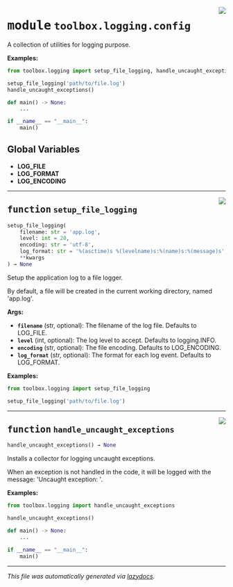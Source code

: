 <!-- markdownlint-disable -->

<a href="../toolbox/logging/config.py#L0"><img align="right" style="float:right;" src="https://img.shields.io/badge/-source-cccccc?style=flat-square"></a>

# <kbd>module</kbd> `toolbox.logging.config`
A collection of utilities for logging purpose. 



**Examples:**
 ```python
from toolbox.logging import setup_file_logging, handle_uncaught_exceptions

setup_file_logging('path/to/file.log')
handle_uncaught_exceptions()

def main() -> None:
     ...

if __name__ == "__main__":
     main()
``` 

**Global Variables**
---------------
- **LOG_FILE**
- **LOG_FORMAT**
- **LOG_ENCODING**

---

<a href="../toolbox/logging/config.py#L30"><img align="right" style="float:right;" src="https://img.shields.io/badge/-source-cccccc?style=flat-square"></a>

## <kbd>function</kbd> `setup_file_logging`

```python
setup_file_logging(
    filename: str = 'app.log',
    level: int = 20,
    encoding: str = 'utf-8',
    log_format: str = '%(asctime)s %(levelname)s:%(name)s:%(message)s',
    **kwargs
) → None
```

Setup the application log to a file logger. 

By default, a file will be created in the current working directory, named 'app.log'. 



**Args:**
 
 - <b>`filename`</b> (str, optional):  The filename of the log file. Defaults to LOG_FILE. 
 - <b>`level`</b> (int, optional):  The log level to accept. Defaults to logging.INFO. 
 - <b>`encoding`</b> (str, optional):  The file encoding. Defaults to LOG_ENCODING. 
 - <b>`log_format`</b> (str, optional):  The format for each log event. Defaults to LOG_FORMAT. 



**Examples:**
 ```python
from toolbox.logging import setup_file_logging

setup_file_logging('path/to/file.log')
``` 


---

<a href="../toolbox/logging/config.py#L63"><img align="right" style="float:right;" src="https://img.shields.io/badge/-source-cccccc?style=flat-square"></a>

## <kbd>function</kbd> `handle_uncaught_exceptions`

```python
handle_uncaught_exceptions() → None
```

Installs a collector for logging uncaught exceptions. 

When an exception is not handled in the code, it will be logged with the message: 'Uncaught exception: <exception message>'. 



**Examples:**
 ```python
from toolbox.logging import handle_uncaught_exceptions

handle_uncaught_exceptions()

def main() -> None:
     ...

if __name__ == "__main__":
     main()
``` 




---

_This file was automatically generated via [lazydocs](https://github.com/ml-tooling/lazydocs)._

